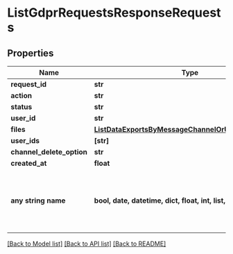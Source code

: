 # ListGdprRequestsResponseRequests


## Properties
Name | Type | Description | Notes
------------ | ------------- | ------------- | -------------
**request_id** | **str** |  | [optional] 
**action** | **str** |  | [optional] 
**status** | **str** |  | [optional] 
**user_id** | **str** |  | [optional] 
**files** | [**ListDataExportsByMessageChannelOrUserResponseFile**](ListDataExportsByMessageChannelOrUserResponseFile.md) |  | [optional] 
**user_ids** | **[str]** |  | [optional] 
**channel_delete_option** | **str** |  | [optional] 
**created_at** | **float** |  | [optional] 
**any string name** | **bool, date, datetime, dict, float, int, list, str, none_type** | any string name can be used but the value must be the correct type | [optional]

[[Back to Model list]](../README.md#documentation-for-models) [[Back to API list]](../README.md#documentation-for-api-endpoints) [[Back to README]](../README.md)


